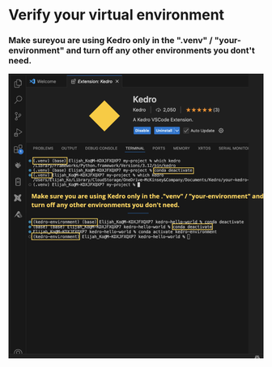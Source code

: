 # Verify your virtual environment

### Make sureyou are using Kedro only in the ".venv" / "your-environment" and turn off any other environments you dont't need.

![Verify virtual environment](../s3.png)